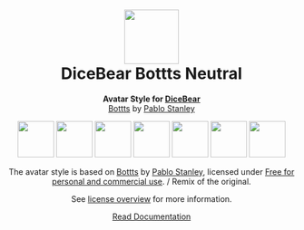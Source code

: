 <h1 align="center"><img src="https://www.dicebear.com/logo-readme.svg" width="96" /> <br />DiceBear Bottts Neutral</h1>
<p align="center">
  <strong>Avatar Style for <a href="https://www.dicebear.com/">DiceBear</a></strong><br />
  <a href="https://bottts.com/">Bottts</a> by <a href="https://twitter.com/pablostanley">Pablo Stanley</a>
</p>

<p align="center">
  <img src="https://api.dicebear.com/5.x/bottts-neutral/svg?seed=Mimi" width="64" />
  <img src="https://api.dicebear.com/5.x/bottts-neutral/svg?seed=Sasha" width="64" />
  <img src="https://api.dicebear.com/5.x/bottts-neutral/svg?seed=Lilly" width="64" />
  <img src="https://api.dicebear.com/5.x/bottts-neutral/svg?seed=Tigger" width="64" />
  <img src="https://api.dicebear.com/5.x/bottts-neutral/svg?seed=Bella" width="64" />
  <img src="https://api.dicebear.com/5.x/bottts-neutral/svg?seed=Zoe" width="64" />
  <img src="https://api.dicebear.com/5.x/bottts-neutral/svg?seed=Kitty" width="64" />
</p>

<p align="center">
  The avatar style is based on <a href="https://bottts.com/">Bottts</a> by
  <a href="https://twitter.com/pablostanley">Pablo Stanley</a>, licensed under
  <a href="https://bottts.com/">Free for personal and commercial use</a>. / Remix of the original.
</p>
<p align="center">
  See <a href="https://www.dicebear.com/licenses">license overview</a> for more information.
</p>

<p align="center">
  <a href="https://www.dicebear.com/styles/bottts-neutral">
    Read Documentation
  </a>
</p>
